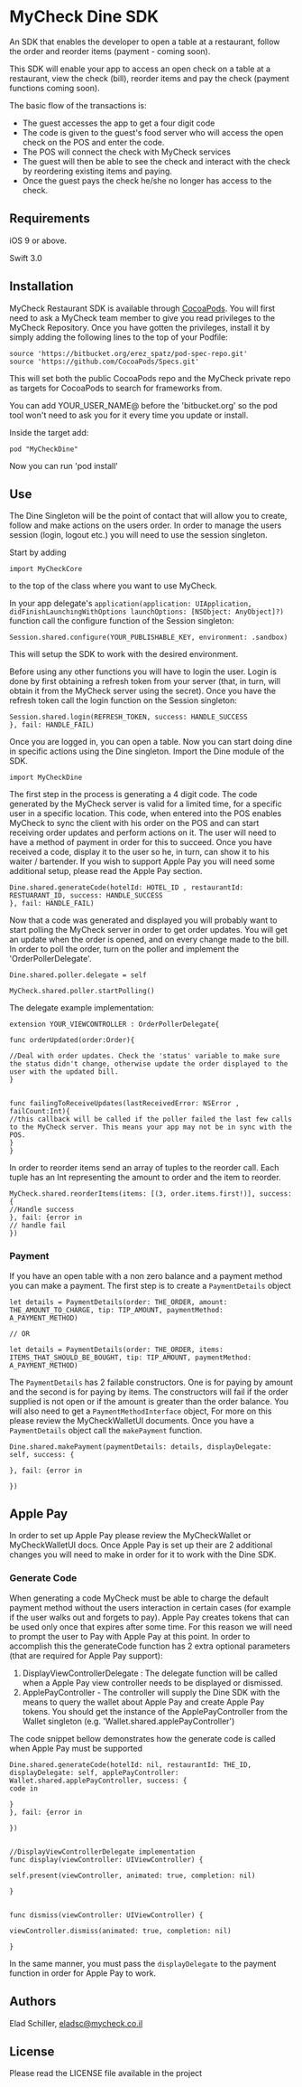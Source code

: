 # MyCheck Dine SDK

An SDK that enables the developer to open a table at a restaurant, follow the order and reorder items (payment - coming soon). 

This SDK will enable your app to access an open check on a table at a restaurant, view the check (bill), reorder items and pay the check (payment functions coming soon).

The basic flow of the transactions is:
-  The guest accesses the app to get a four digit code
- The code is given to the guest's food server who will access the open check on the POS and enter the code.
- The POS will connect the check with MyCheck services
- The guest will then be able to see the check and interact with the check by reordering existing items and paying.
- Once the guest pays the check he/she no longer has access to the check.


## Requirements

iOS 9 or above.

Swift 3.0

## Installation

MyCheck Restaurant SDK is available through [CocoaPods](http://cocoapods.org). You will first need to ask a MyCheck team member to give you read privileges to the MyCheck Repository. Once you have gotten the privileges, install it by simply adding the following lines to the top of your Podfile:

```
source 'https://bitbucket.org/erez_spatz/pod-spec-repo.git'
source 'https://github.com/CocoaPods/Specs.git'
```
This will set both the public CocoaPods repo and the MyCheck private repo as targets for CocoaPods to search for frameworks from.

You can add YOUR_USER_NAME@ before the 'bitbucket.org' so the pod tool won't need to ask you for it every time you update or install.

Inside the target add:

```
pod "MyCheckDine"
```
Now you can run 'pod install'

## Use
The Dine Singleton will be the point of contact that will allow you to create, follow and make actions on the users order. In order to manage the users session (login, logout etc.) you will need to use the session singleton.

Start by adding
```
import MyCheckCore
```


to the top of the class where you want to use MyCheck.

In your app delegate's `application(application: UIApplication, didFinishLaunchingWithOptions launchOptions: [NSObject: AnyObject]?)` function call the configure function of the Session singleton:

```
Session.shared.configure(YOUR_PUBLISHABLE_KEY, environment: .sandbox)
```
This will setup the SDK to work with the desired environment.

Before using any other functions you will have to login the user. Login is done by first obtaining a refresh token from your server (that, in turn, will obtain it from the MyCheck server using the secret). Once you have the refresh token call the login function on the Session singleton:


```
Session.shared.login(REFRESH_TOKEN, success: HANDLE_SUCCESS
}, fail: HANDLE_FAIL)

```
Once you are logged in, you can open a table. Now you can start doing  dine in specific actions using the Dine singleton. Import the Dine module of the SDK.
```
import MyCheckDine
```
The first step in the process is generating a 4 digit code. The code generated by the MyCheck server is valid for a limited time, for a specific user in a specific location. This code, when entered into the POS enables MyCheck to sync the client with his order on the POS and can start receiving order updates and perform actions on it. The user will need to have a method of payment in order for this to succeed. Once you have received a code, display it to the user so he, in turn, can show it to his waiter / bartender. If you wish to support Apple Pay you will need some additional setup, please read the Apple Pay section.

```
Dine.shared.generateCode(hotelId: HOTEL_ID , restaurantId: RESTUARANT_ID, success: HANDLE_SUCCESS
}, fail: HANDLE_FAIL)

```

Now that a code was generated and displayed you will probably want to start polling the MyCheck server in order to get order updates. You will get an update when the order is opened, and on every change made to the bill. In order to poll the order, turn on the poller and implement the 'OrderPollerDelegate'.

```
Dine.shared.poller.delegate = self

MyCheck.shared.poller.startPolling()

```

The delegate example implementation:

```
extension YOUR_VIEWCONTROLLER : OrderPollerDelegate{

func orderUpdated(order:Order){

//Deal with order updates. Check the 'status' variable to make sure the status didn't change, otherwise update the order displayed to the user with the updated bill.
}


func failingToReceiveUpdates(lastReceivedError: NSError , failCount:Int){
//this callback will be called if the poller failed the last few calls to the MyCheck server. This means your app may not be in sync with the POS.
}
}
```


In order to reorder items send an array of tuples to the reorder call. Each tuple has an Int representing the amount to order and the item to reorder. 

```
MyCheck.shared.reorderItems(items: [(3, order.items.first!)], success: {
//Handle success
}, fail: {error in
// handle fail
})
```
### Payment
If you have an open table with a non zero balance and a payment method you can make a payment.
The first step is to create a `PaymentDetails` object

```
let details = PaymentDetails(order: THE_ORDER, amount: THE_AMOUNT_TO_CHARGE, tip: TIP_AMOUNT, paymentMethod: A_PAYMENT_METHOD)

// OR 

let details = PaymentDetails(order: THE_ORDER, items: ITEMS_THAT_SHOULD_BE_BOUGHT, tip: TIP_AMOUNT, paymentMethod: A_PAYMENT_METHOD)
```

The `PaymentDetails` has 2 failable constructors. One is for paying by amount and the second is for paying by items. The constructors will fail if the order supplied is not open or if the amount is greater than the order balance.
You will also need to get a `PaymentMethodInterface` object, For more on this please review the MyCheckWalletUI documents. 
Once you have a `PaymentDetails` object call the `makePayment` function.

```
Dine.shared.makePayment(paymentDetails: details, displayDelegate: self, success: {

}, fail: {error in

})
```

## Apple Pay

In order to set up Apple Pay please review the MyCheckWallet or MyCheckWalletUI docs. Once Apple Pay is set up their are 2 additional changes you will need to make in order for it to work with the Dine SDK.
### Generate Code
When generating a code MyCheck must be able to charge the default payment method without the users interaction in certain cases (for example if the user walks out and forgets to pay). Apple Pay creates tokens that can be used only once that expires after some time. For this reason we will need to prompt the user to Pay with Apple Pay at this point. 
In order to accomplish this the generateCode function has 2 extra optional parameters (that are required for Apple Pay support): 
1. DisplayViewControllerDelegate :  The delegate function will be called when a Apple Pay view controller needs to be displayed or dismissed.
2. ApplePayController -  The controller will supply the Dine SDK with the means to query the wallet about Apple Pay and create Apple Pay tokens. You should get the instance of the ApplePayController from the Wallet singleton (e.g. 'Wallet.shared.applePayController')

The code snippet bellow demonstrates how the generate code is called when Apple Pay must be supported

```
Dine.shared.generateCode(hotelId: nil, restaurantId: THE_ID, displayDelegate: self, applePayController: Wallet.shared.applePayController, success: {
code in

}
}, fail: {error in

})


//DisplayViewControllerDelegate implementation
func display(viewController: UIViewController) {

self.present(viewController, animated: true, completion: nil)

}


func dismiss(viewController: UIViewController) {

viewController.dismiss(animated: true, completion: nil)

}
``` 
In the same manner, you must pass the `displayDelegate` to the payment function in order for Apple Pay to work.

## Authors

Elad Schiller, eladsc@mycheck.co.il
## License

Please read the LICENSE file available in the project
